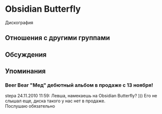 # Obsidian Butterfly

Дискография

## Отношения с другими группами


## Обсуждения


## Упоминания

### Beer Bear &quot;Мед&quot; дебютный альбом в продаже с 13 ноября!

stepa 24.11.2010 11:59:
Левша, намекаешь на Obsidian Butterfly? ))) Его не слышал еще, диска такого у нас нет в продаже.<BR>Послушаю обязательно

